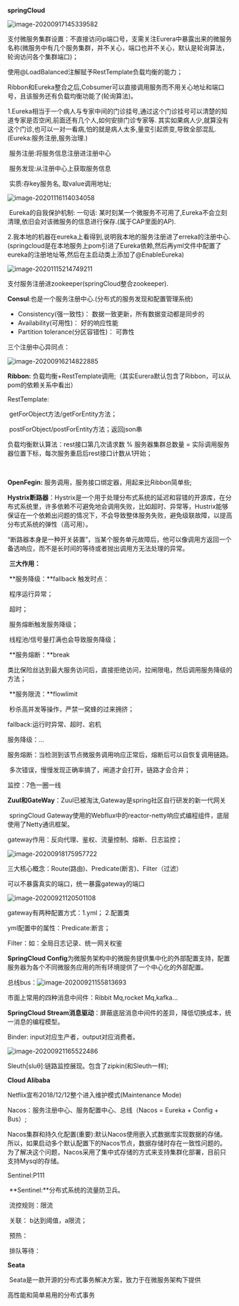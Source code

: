 **springCloud**

![image-20200917145339582](C:\Users\HP\AppData\Roaming\Typora\typora-user-images\image-20200917145339582.png)



支付微服务集群设置：不直接访问ip端口号，支需关注Eurera中暴露出来的微服务名称(微服务中有几个服务集群，并不关心，端口也并不关心，默认是轮询算法，轮询访问各个集群端口)；

使用@LoadBalanced注解赋予RestTemplate负载均衡的能力；

Ribbon和Eureka整合之后,Cobsumer可以直接调用服务而不用关心地址和端口号，且该服务还有负载均衡功能了(轮询算法)。



1.Eureka相当于一个病人与专家中间的门诊挂号,通过这个门诊挂号可以清楚的知道专家是否空闲,前面还有几个人,如何安排门诊专家等. 其实如果病人少,就算没有这个门诊,也可以一对一看病,怕的就是病人太多,量变引起质变,导致全部混乱.(Eureka:服务注册,服务治理.)

​			服务注册:将服务信息注册进注册中心

​			服务发现:从注册中心上获取服务信息

​			实质:存key服务名, 取value调用地址;

![image-20201116114034058](C:\Users\HP\AppData\Roaming\Typora\typora-user-images\image-20201116114034058.png)

​	Eureka的自我保护机制: 一句话: 某时刻某一个微服务不可用了,Eureka不会立刻清理,依旧会对该微服务的信息进行保存.(属于CAP里面的AP).



2.我本地的机器在eureka上看得到,说明我本地的服务注册进了erreka的注册中心.(springcloud是在本地服务上pom引进了Eureka依赖,然后再yml文件中配置了eureka的注册地址等,然后在主启动类上添加了@EnableEureka)

![image-20201115214749211](C:\Users\HP\AppData\Roaming\Typora\typora-user-images\image-20201115214749211.png)

支付服务注册进zookeeper(springCloud整合zookeeper).



**Consul**:也是一个服务注册中心.(分布式的服务发现和配置管理系统)

- Consistency(强一致性)： 数据一致更新，所有数据变动都是同步的
- Availability(可用性)： 好的响应性能
- Partition tolerance(分区容错性)： 可靠性

三个注册中心异同点：

![image-20200916214822885](C:\Users\HP\AppData\Roaming\Typora\typora-user-images\image-20200916214822885.png)



**Ribbon:** 负载均衡+RestTemplate调用;（其实Eurera默认包含了Ribbon，可以从pom的依赖关系中看出）

RestTemplate:

​		getForObject方法/getForEntity方法；

​		postForObject/postForEntity方法；返回json串



负载均衡默认算法：rest接口第几次请求数 % 服务器集群总数量 = 实际调用服务器位置下标，每次服务重启后rest接口计数从1开始；

​	

**OpenFegin:**  服务调用，服务接口绑定器，用起来比Ribbon简单些;



​	**Hystrix断路器**：Hystrix是一个用于处理分布式系统的延迟和容错的开源库，在分布式系统里，许多依赖不可避免地会调用失败，比如超时、异常等，Hustrix能够保证在一个依赖出问题的情况下，不会导致整体服务失败，避免级联故障，以提高分布式系统的弹性（高可用）。

​	“断路器本身是一种开关装置”，当某个服务单元故障后，他可以像调用方返回一个备选响应，而不是长时间的等待或者抛出调用方无法处理的异常。

​		**三大作用：**

​			**服务降级：**fallback   触发时点：

​					程序运行异常；

​					 超时；

​					 服务熔断触发服务降级；

​					 线程池/信号量打满也会导致服务降级；

​			**服务熔断：**break

​					类比保险丝达到最大服务访问后，直接拒绝访问，拉闸限电，然后调用服务降级的方法；

​			**服务限流：**flowlimit

​					秒杀高并发等操作，严禁一窝蜂的过来拥挤；

fallback:运行时异常、超时、宕机



服务降级：...

服务熔断：当检测到该节点微服务调用响应正常后，熔断后可以自恢复调用链路。

​			多次错误，慢慢发现正确率搞了，闸道才会打开，链路才会合并；

监控：7色一圈一线



**Zuul和GateWay**：Zuul已被淘汰,Gateway是spring社区自行研发的新一代网关

​	springCloud Gateway使用的Webflux中的reactor-netty响应式编程组件，底层使用了Netty通讯框架。

gateway作用：反向代理、鉴权、流量控制、熔断、日志监控；	

![image-20200918175957722](C:\Users\HP\AppData\Roaming\Typora\typora-user-images\image-20200918175957722.png)



三大核心概念：Route(路由)、Predicate(断言)、Filter（过滤）

可以不暴露真实的端口，统一暴露gateway的端口

![image-20200921120501108](C:\Users\HP\AppData\Roaming\Typora\typora-user-images\image-20200921120501108.png)

gateway有两种配置方式：1.yml；   2.配置类

yml配置中的属性：Predicate:断言；

Filter：如：全局日志记录、统一网关权鉴	



**SpringCloud Config**为微服务架构中的微服务提供集中化的外部配置支持，配置服务器为各个不同微服务应用的所有环境提供了一个中心化的外部配置。

总线bus：![image-20200921155813693](C:\Users\HP\AppData\Roaming\Typora\typora-user-images\image-20200921155813693.png)



市面上常用的四种消息中间件：Ribbit Mq,rocket Mq,kafka...

**SpringCloud Stream消息驱动**：屏蔽底层消息中间件的差异，降低切换成本，统一消息的编程模型。

Binder:  input对应生产者，output对应消费者。	

![image-20200921165522486](C:\Users\HP\AppData\Roaming\Typora\typora-user-images\image-20200921165522486.png)

Sleuth[sluθ]:链路监控展现。包含了zipkin(和Sleuth一样);



**Cloud Alibaba**

Netflix宣布2018/12/12整个进入维护模式(Maintenance Mode) 



Nacos：服务注册中心、服务配置中心、总线（Nacos = Eureka + Config + Bus）;



​     Nacos集群和持久化配置(重要):默认Nacos使用嵌入式数据库实现数据的存储。所以，如果启动多个默认配置下的Nacos节点，数据存储时存在一致性问题的。为了解决这个问题，Nacos采用了集中式存储的方式来支持集群化部署，目前只支持Mysql的存储。





Sentinel:P111

​	**Sentinel:**分布式系统的流量防卫兵。

​			流控规则：限流

​					关联： b达到阈值，a限流；

​					预热：

​					排队等待：

**Seata**

​		Seata是一款开源的分布式事务解决方案，致力于在微服务架构下提供

高性能和简单易用的分布式事务